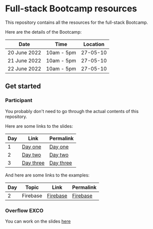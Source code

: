 # Full-stack Bootcamp resources

This repository contains all the resources for the full-stack Bootcamp.

Here are the details of the Bootcamp:

| Date         | Time       | Location |
| ------------ | ---------- | -------- |
| 20 June 2022 | 10am - 5pm | 27-05-10 |
| 21 June 2022 | 10am - 5pm | 27-05-10 |
| 22 June 2022 | 10am - 5pm | 27-05-10 |

## Get started

### Participant

You probably don't need to go through the actual contents of this repository.

Here are some links to the slides:

| Day | Link                  | Permalink                                              |
| --- | --------------------- | ------------------------------------------------------ |
| 1   | [Day one](/day-one)   | [Day one](https://bootcamp.np-overflow.club/day-one)   |
| 2   | [Day two](/day-two)   | [Day two](https://bootcamp.np-overflow.club/day-two)   |
| 3   | [Day three](/day-three) | [Day three](https://bootcamp.np-overflow.club/day-three) |

And here are some links to the examples:

| Day | Topic    | Link                  | Permalink                                              |
| --- | -------- | --------------------- | ------------------------------------------------------ |
| 2   | Firebase | [Firebase](/examples/firebase) | [Firebase](https://bootcamp.np-overflow.club/examples/firebase) |


### Overflow EXCO

You can work on the slides [here](https://github.com/np-overflow/full-stack-bootcamp-resources)
